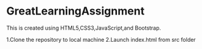 # GreatLearningAssignment
This is created using HTML5,CSS3,JavaScript,and Bootstrap.

1.Clone the repository to local machine
2.Launch index.html from src folder